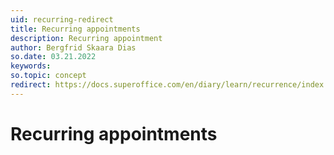 ```yaml
---
uid: recurring-redirect
title: Recurring appointments
description: Recurring appointment
author: Bergfrid Skaara Dias
so.date: 03.21.2022
keywords:
so.topic: concept
redirect: https://docs.superoffice.com/en/diary/learn/recurrence/index.html
---
```


# Recurring appointments
